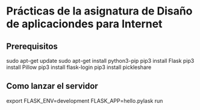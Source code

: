 # Prácticas de la asignatura de Disaño de aplicaciondes para Internet

## Prerequisitos 

sudo apt-get update
sudo apt-get install python3-pip
pip3 install Flask
pip3 install Pillow
pip3 install flask-login
pip3 install pickleshare

## Como lanzar el servidor

export FLASK_ENV=development
FLASK_APP=hello.pylask run